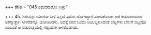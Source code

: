 +++
title = "045 ಶಿಶುವನಾರೋ ಸೀಳ್ದು"

+++
45. ಶಿಶುವನ್ನು ಯಾರೋ ಸೀಳಿ ತಿನ್ನದೆ ಎಸೆದು ಹೋಗಿದ್ದಾರೆ ಎಂದುಕೊಂಡು ಜರೆ ಕುತೂಹಲದಿಂದ ಅಕಸ್ಮಾತ್ತಾಗಿ ಸೀಳೆರಡನ್ನೂ ಜೋಡಿಸಿದಳು. ಅದಕ್ಕೆ ಜೀವ ಬಂದು ಸಿಡಿಲಬ್ಬರಿಸಿದಂತೆ ಬೆಟ್ಟಗಳು ಬೆಸುಗೆ ಬಿಟ್ಟವೋ ಎಂಬಂತೆ ಆ ನಡುರಾತ್ರಿಯಲ್ಲಿ ಗಟ್ಟಿಯಾಗಿ ಅಳತೊಡಗಿತು.